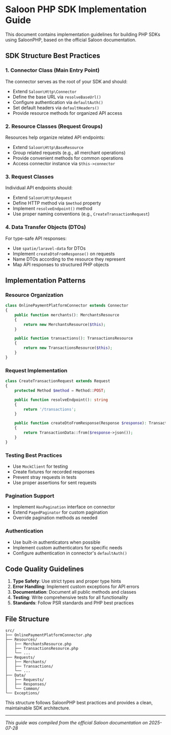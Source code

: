 # Saloon PHP SDK Implementation Guide

This document contains implementation guidelines for building PHP SDKs using SaloonPHP, based on the official Saloon documentation.

## SDK Structure Best Practices

### 1. Connector Class (Main Entry Point)
The connector serves as the root of your SDK and should:
- Extend `Saloon\Http\Connector`
- Define the base URL via `resolveBaseUrl()`
- Configure authentication via `defaultAuth()`
- Set default headers via `defaultHeaders()`
- Provide resource methods for organized API access

### 2. Resource Classes (Request Groups)
Resources help organize related API endpoints:
- Extend `Saloon\Http\BaseResource`
- Group related requests (e.g., all merchant operations)
- Provide convenient methods for common operations
- Access connector instance via `$this->connector`

### 3. Request Classes
Individual API endpoints should:
- Extend `Saloon\Http\Request`
- Define HTTP method via `$method` property
- Implement `resolveEndpoint()` method
- Use proper naming conventions (e.g., `CreateTransactionRequest`)

### 4. Data Transfer Objects (DTOs)
For type-safe API responses:
- Use `spatie/laravel-data` for DTOs
- Implement `createDtoFromResponse()` on requests
- Name DTOs according to the resource they represent
- Map API responses to structured PHP objects

## Implementation Patterns

### Resource Organization
```php
class OnlinePaymentPlatformConnector extends Connector
{
    public function merchants(): MerchantsResource
    {
        return new MerchantsResource($this);
    }

    public function transactions(): TransactionsResource
    {
        return new TransactionsResource($this);
    }
}
```

### Request Implementation
```php
class CreateTransactionRequest extends Request
{
    protected Method $method = Method::POST;

    public function resolveEndpoint(): string
    {
        return '/transactions';
    }

    public function createDtoFromResponse(Response $response): TransactionData
    {
        return TransactionData::from($response->json());
    }
}
```

### Testing Best Practices
- Use `MockClient` for testing
- Create fixtures for recorded responses
- Prevent stray requests in tests
- Use proper assertions for sent requests

### Pagination Support
- Implement `HasPagination` interface on connector
- Extend `PagedPaginator` for custom pagination
- Override pagination methods as needed

### Authentication
- Use built-in authenticators when possible
- Implement custom authenticators for specific needs
- Configure authentication in connector's `defaultAuth()`

## Code Quality Guidelines

1. **Type Safety**: Use strict types and proper type hints
2. **Error Handling**: Implement custom exceptions for API errors
3. **Documentation**: Document all public methods and classes
4. **Testing**: Write comprehensive tests for all functionality
5. **Standards**: Follow PSR standards and PHP best practices

## File Structure
```
src/
├── OnlinePaymentPlatformConnector.php
├── Resources/
│   ├── MerchantsResource.php
│   ├── TransactionsResource.php
│   └── ...
├── Requests/
│   ├── Merchants/
│   ├── Transactions/
│   └── ...
├── Data/
│   ├── Requests/
│   ├── Responses/
│   └── Common/
└── Exceptions/
```

This structure follows SaloonPHP best practices and provides a clean, maintainable SDK architecture.

---

*This guide was compiled from the official Saloon documentation on 2025-07-28*